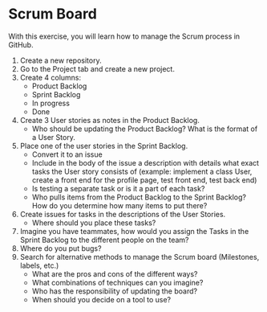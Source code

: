 # Scrum Board

With this exercise, you will learn how to manage the Scrum process in GitHub.

1. Create a new repository.
2. Go to the Project tab and create a new project.
3. Create 4 columns:
    - Product Backlog
    - Sprint Backlog
    - In progress
    - Done
4. Create 3 User stories as notes in the Product Backlog.
    - Who should be updating the Product Backlog? What is the format of a User Story.
5. Place one of the user stories in the Sprint Backlog.
    - Convert it to an issue
    - Include in the body of the issue a description with details what exact tasks the User story consists of (example:
      implement a class User, create a front end for the profile page, test front end, test back end)
    - Is testing a separate task or is it a part of each task?
    - Who pulls items from the Product Backlog to the Sprint Backlog? How do you determine how many items to put there?
6. Create issues for tasks in the descriptions of the User Stories.
    - Where should you place these tasks?
7. Imagine you have teammates, how would you assign the Tasks in the Sprint Backlog to the different people on the
   team?
8. Where do you put bugs?
9. Search for alternative methods to manage the Scrum board (Milestones, labels, etc.)
    - What are the pros and cons of the different ways?
    - What combinations of techniques can you imagine?
    - Who has the responsibility of updating the board?
    - When should you decide on a tool to use?
